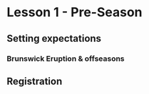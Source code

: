 # Lesson 1 - Pre-Season

## Setting expectations

### Brunswick Eruption & offseasons

## Registration